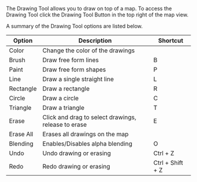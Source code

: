 The Drawing Tool allows you to draw on top of a map. To access the Drawing Tool click the Drawing Tool Button in the top right of the map view.

A summary of the Drawing Tool options are listed below.

| Option    | Description                                         | Shortcut         |
| --------- | --------------------------------------------------- | ---------------- |
| Color     | Change the color of the drawings                    |                  |
| Brush     | Draw free form lines                                | B                |
| Paint     | Draw free form shapes                               | P                |
| Line      | Draw a single straight line                         | L                |
| Rectangle | Draw a rectangle                                    | R                |
| Circle    | Draw a circle                                       | C                |
| Triangle  | Draw a triangle                                     | T                |
| Erase     | Click and drag to select drawings, release to erase | E                |
| Erase All | Erases all drawings on the map                      |                  |
| Blending  | Enables/Disables alpha blending                     | O                |
| Undo      | Undo drawing or erasing                             | Ctrl + Z         |
| Redo      | Redo drawing or erasing                             | Ctrl + Shift + Z |
